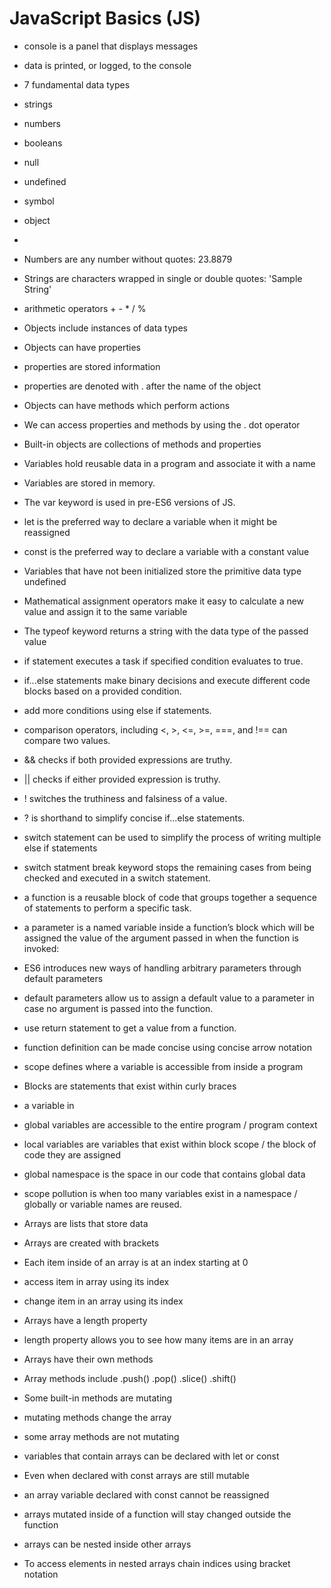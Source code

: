 # JavaScript Basics (JS)

- console is a panel that displays messages
- data is printed, or logged, to the console

- 7 fundamental data types
- strings
- numbers
- booleans
- null
- undefined
- symbol
- object
- 
- Numbers are any number without quotes: 23.8879
- Strings are characters wrapped in single or double quotes: 'Sample String'
- arithmetic operators + -  *  / %
- Objects include instances of data types 
- Objects can have properties
- properties are stored information 
- properties are denoted with . after the name of the object
- Objects can have methods which perform actions
- We can access properties and methods by using the . dot operator
- Built-in objects are collections of methods and properties


- Variables hold reusable data in a program and associate it with a name
- Variables are stored in memory.
- The var keyword is used in pre-ES6 versions of JS.
- let is the preferred way to declare a variable when it might be reassigned
- const is the preferred way to declare a variable with a constant value
- Variables that have not been initialized store the primitive data type undefined
- Mathematical assignment operators make it easy to calculate a new value and assign it to the same variable
- The typeof keyword returns a string with the data type of the passed value

- if statement executes a task if specified condition evaluates to true.
- if...else statements make binary decisions and execute different code blocks based on a provided condition.
- add more conditions using else if statements.
- comparison operators, including <, >, <=, >=, ===, and !== can compare two values.
- && checks if both provided expressions are truthy.
- || checks if either provided expression is truthy.
-  ! switches the truthiness and falsiness of a value.
- ? is shorthand to simplify concise if...else statements.
- switch statement can be used to simplify the process of writing multiple else if statements
-  switch statment break keyword stops the remaining cases from being checked and executed in a switch statement.

- a function is a reusable block of code that groups together a sequence of statements to perform a specific task.
 
- a parameter is a named variable inside a function’s block which will be assigned the value of the argument passed in when the function is invoked:

- ES6 introduces new ways of handling arbitrary parameters through default parameters 

- default parameters allow us to assign a default value to a parameter in case no argument is passed into the function.

- use return statement to get a value from a function.

- function definition can be made concise using concise arrow notation

- scope defines where a variable is accessible from inside a program
- Blocks are statements that exist within curly braces
- a variable in 
- global variables are accessible to the entire program / program context
- local variables are variables that exist within block scope / the block of code they are assigned
- global namespace is the space in our code that contains global data
- scope pollution is when too many variables exist in a namespace / globally or variable names are reused.

- Arrays are lists that store data
- Arrays are created with brackets
- Each item inside of an array is at an index starting at 0
- access item in array using its index
- change item in an array using its index
- Arrays have a length property
- length property allows you to see how many items are in an array
- Arrays have their own methods
- Array methods include .push() .pop() .slice() .shift() 
- Some built-in methods are mutating
- mutating methods change the array
- some array methods are not mutating
- variables that contain arrays can be declared with let or const
- Even when declared with const arrays are still mutable
- an array variable declared with const cannot be reassigned
- arrays mutated inside of a function will stay changed outside the function
- arrays can be nested inside other arrays
- To access elements in nested arrays chain indices using bracket notation
